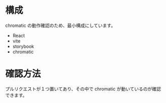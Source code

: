 # 構成

chromatic の動作確認のため、最小構成にしています。

- React
- vite
- storybook
- chromatic

# 確認方法

プルリクエストが１つ置いてあり、その中で chromatic が動いているのが確認できます。

